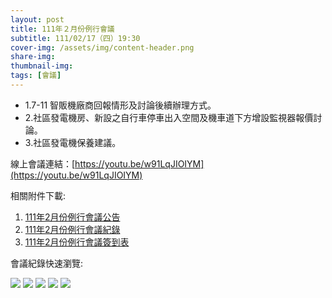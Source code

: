 ```yaml
---
layout: post
title: 111年２月份例行會議
subtitle: 111/02/17（四）19:30
cover-img: /assets/img/content-header.png
share-img: 
thumbnail-img:
tags: [會議]
---
```


- 1.7-11 智販機廠商回報情形及討論後續辦理方式。
- 2.社區發電機房、新設之自行車停車出入空間及機車道下方增設監視器報價討論。
- 3.社區發電機保養建議。

線上會議連結：[https://youtu.be/w91LqJIOIYM](https://youtu.be/w91LqJIOIYM)

相關附件下載:

1. [111年2月份例行會議公告](../assets/post/20220217/111年2月份例行會議公告.pdf)
2. [111年2月份例行會議紀錄](../assets/post/20220217/111年2月份例行會議紀錄.pdf)
3. [111年2月份例行會議簽到表](../assets/post/20220217/111年2月份例行會議簽到表.pdf)

會議紀錄快速瀏覽:

![](../assets/post/20220217/meeting-minutes-01.png)
![](../assets/post/20220217/meeting-minutes-02.png)
![](../assets/post/20220217/meeting-minutes-03.png)
![](../assets/post/20220217/meeting-minutes-04.png)
![](../assets/post/20220217/meeting-minutes-05.png)
